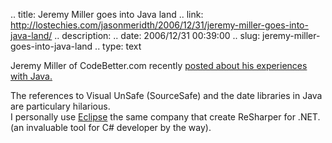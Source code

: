 .. title: Jeremy Miller goes into Java land
.. link: http://lostechies.com/jasonmeridth/2006/12/31/jeremy-miller-goes-into-java-land/
.. description: 
.. date: 2006/12/31 00:39:00
.. slug: jeremy-miller-goes-into-java-land
.. type: text


Jeremy Miller of CodeBetter.com recently [posted about his experiences with Java.](http://codebetter.com/blogs/jeremy.miller/archive/2006/12/30/Jeremy-in-Java-Land.aspx)  
  
The references to Visual UnSafe (SourceSafe) and the date libraries in Java are particulary hilarious.  
I personally use [Eclipse](http://www.jetbrains.com) the same company that create ReSharper for .NET.  (an invaluable tool for C# developer by the way).